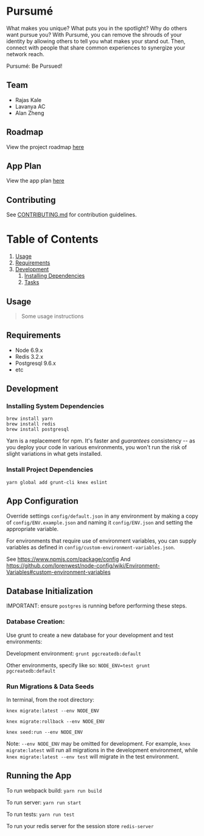 # Pursumé

What makes you unique? What puts you in the spotlight? Why do others want pursue you? With Pursumé, you can remove the shrouds of your identity by allowing others to tell you what makes your stand out. Then, connect with people that share common experiences to synergize your network reach.

Pursumé: Be Pursued!


## Team

- Rajas Kale
- Lavanya AC
- Alan Zheng

## Roadmap

View the project roadmap [here](https://trello.com/prosperouspans)

## App Plan

View the app plan [here](https://docs.google.com/document/d/13wJne-dF-h_GpNHzrMkBzsyKa66tDggbU8HPunhyaH8/edit#heading=h.kdpea8yi6wmv)

## Contributing

See [CONTRIBUTING.md](CONTRIBUTING.md) for contribution guidelines.

# Table of Contents

1. [Usage](#Usage)
1. [Requirements](#requirements)
1. [Development](#development)
    1. [Installing Dependencies](#installing-dependencies)
    1. [Tasks](#tasks)

## Usage

> Some usage instructions

## Requirements

- Node 6.9.x
- Redis 3.2.x
- Postgresql 9.6.x
- etc

## Development

### Installing System Dependencies

```
brew install yarn
brew install redis
brew install postgresql
```

Yarn is a replacement for npm. It's faster and *guarantees* consistency -- as you deploy your code in various environments, you won't run the risk of slight variations in what gets installed.

### Install Project Dependencies

```
yarn global add grunt-cli knex eslint
```
## App Configuration

 Override settings `config/default.json` in any environment by making a copy of `config/ENV.example.json` and naming it `config/ENV.json` and setting the appropriate variable.

 For environments that require use of environment variables, you can supply variables as defined in `config/custom-environment-variables.json`.

 See https://www.npmjs.com/package/config
 And https://github.com/lorenwest/node-config/wiki/Environment-Variables#custom-environment-variables

## Database Initialization

IMPORTANT: ensure `postgres` is running before performing these steps.

### Database Creation:

Use grunt to create a new database for your development and test environments:

Development environment: `grunt pgcreatedb:default`

Other environments, specify like so: `NODE_ENV=test grunt pgcreatedb:default`

### Run Migrations & Data Seeds

In terminal, from the root directory:

`knex migrate:latest --env NODE_ENV`

`knex migrate:rollback --env NODE_ENV`

`knex seed:run --env NODE_ENV`

Note: `--env NODE_ENV` may be omitted for development. For example, `knex migrate:latest` will run all migrations in the development environment, while `knex migrate:latest --env test` will migrate in the test environment.

## Running the App

To run webpack build: `yarn run build`

To run server: `yarn run start`

To run tests: `yarn run test`

To run your redis server for the session store `redis-server`
